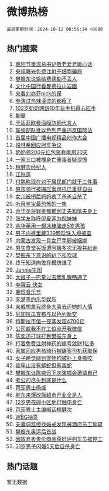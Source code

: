 # 微博热榜

`最后更新时间：2024-10-12 08:56:14 +0800`

## 热门搜索

1. [重阳节重温总书记敬老爱老暖心话](https://m.weibo.cn/search?containerid=100103type%3D1%26t%3D10%26q%3D%23%E9%87%8D%E9%98%B3%E8%8A%82%E9%87%8D%E6%B8%A9%E6%80%BB%E4%B9%A6%E8%AE%B0%E6%95%AC%E8%80%81%E7%88%B1%E8%80%81%E6%9A%96%E5%BF%83%E8%AF%9D%23&stream_entry_id=51&isnewpage=1&extparam=seat%3D1%26cate%3D10103%26q%3D%2523%25E9%2587%258D%25E9%2598%25B3%25E8%258A%2582%25E9%2587%258D%25E6%25B8%25A9%25E6%2580%25BB%25E4%25B9%25A6%25E8%25AE%25B0%25E6%2595%25AC%25E8%2580%2581%25E7%2588%25B1%25E8%2580%2581%25E6%259A%2596%25E5%25BF%2583%25E8%25AF%259D%2523%26dgr%3D0%26filter_type%3Drealtimehot%26stream_entry_id%3D51%26c_type%3D51%26pos%3D0%26display_time%3D1728694573%26pre_seqid%3D17286945729810380708282)
1. [央视曝光免费注射干细胞骗局](https://m.weibo.cn/search?containerid=100103type%3D1%26t%3D10%26q%3D%23%E5%A4%AE%E8%A7%86%E6%9B%9D%E5%85%89%E5%85%8D%E8%B4%B9%E6%B3%A8%E5%B0%84%E5%B9%B2%E7%BB%86%E8%83%9E%E9%AA%97%E5%B1%80%23&stream_entry_id=31&isnewpage=1&extparam=seat%3D1%26realpos%3D1%26pos%3D0%26stream_entry_id%3D31%26dgr%3D0%26cate%3D5001%26q%3D%2523%25E5%25A4%25AE%25E8%25A7%2586%25E6%259B%259D%25E5%2585%2589%25E5%2585%258D%25E8%25B4%25B9%25E6%25B3%25A8%25E5%25B0%2584%25E5%25B9%25B2%25E7%25BB%2586%25E8%2583%259E%25E9%25AA%2597%25E5%25B1%2580%2523%26band_rank%3D1%26filter_type%3Drealtimehot%26lcate%3D5001%26c_type%3D31%26flag%3D2%26display_time%3D1728694573%26pre_seqid%3D17286945729810380708282)
1. [樊振东说输给费德勒不丢人](https://m.weibo.cn/search?containerid=100103type%3D1%26t%3D10%26q%3D%23%E6%A8%8A%E6%8C%AF%E4%B8%9C%E8%AF%B4%E8%BE%93%E7%BB%99%E8%B4%B9%E5%BE%B7%E5%8B%92%E4%B8%8D%E4%B8%A2%E4%BA%BA%23&stream_entry_id=31&isnewpage=1&extparam=seat%3D1%26realpos%3D2%26pos%3D1%26stream_entry_id%3D31%26dgr%3D0%26cate%3D5001%26q%3D%2523%25E6%25A8%258A%25E6%258C%25AF%25E4%25B8%259C%25E8%25AF%25B4%25E8%25BE%2593%25E7%25BB%2599%25E8%25B4%25B9%25E5%25BE%25B7%25E5%258B%2592%25E4%25B8%258D%25E4%25B8%25A2%25E4%25BA%25BA%2523%26band_rank%3D2%26filter_type%3Drealtimehot%26lcate%3D5001%26c_type%3D31%26flag%3D0%26display_time%3D1728694573%26pre_seqid%3D17286945729810380708282)
1. [文化中国行看曼德拉山岩画](https://m.weibo.cn/search?containerid=100103type%3D1%26t%3D10%26q%3D%23%E6%96%87%E5%8C%96%E4%B8%AD%E5%9B%BD%E8%A1%8C%E7%9C%8B%E6%9B%BC%E5%BE%B7%E6%8B%89%E5%B1%B1%E5%B2%A9%E7%94%BB%23&stream_entry_id=31&isnewpage=1&extparam=seat%3D1%26realpos%3D3%26pos%3D2%26stream_entry_id%3D31%26dgr%3D0%26cate%3D5001%26q%3D%2523%25E6%2596%2587%25E5%258C%2596%25E4%25B8%25AD%25E5%259B%25BD%25E8%25A1%258C%25E7%259C%258B%25E6%259B%25BC%25E5%25BE%25B7%25E6%258B%2589%25E5%25B1%25B1%25E5%25B2%25A9%25E7%2594%25BB%2523%26band_rank%3D3%26filter_type%3Drealtimehot%26lcate%3D5001%26c_type%3D31%26flag%3D0%26display_time%3D1728694573%26pre_seqid%3D17286945729810380708282)
1. [来看刘亦菲pick的保](https://m.weibo.cn/search?containerid=100103type%3D1%26t%3D10%26q%3D%23%E6%9D%A5%E7%9C%8B%E5%88%98%E4%BA%A6%E8%8F%B2pick%E7%9A%84%E4%BF%9D%23&stream_entry_id=31&isnewpage=1&extparam=seat%3D1%26topic_ad%3D1%26pos%3D3%26stream_entry_id%3D31%26lcate%3D5001%26is_ad_pos%3D1%26cate%3D5001%26q%3D%2523%25E6%259D%25A5%25E7%259C%258B%25E5%2588%2598%25E4%25BA%25A6%25E8%258F%25B2pick%25E7%259A%2584%25E4%25BF%259D%2523%26band_rank%3D4%26filter_type%3Drealtimehot%26adid%3D258744%26c_type%3D31%26dgr%3D0%26display_time%3D1728694573%26pre_seqid%3D17286945729810380708282)
1. [参演过热辣滚烫的都瘦了](https://m.weibo.cn/search?containerid=100103type%3D1%26t%3D10%26q%3D%23%E5%8F%82%E6%BC%94%E8%BF%87%E7%83%AD%E8%BE%A3%E6%BB%9A%E7%83%AB%E7%9A%84%E9%83%BD%E7%98%A6%E4%BA%86%23&stream_entry_id=31&isnewpage=1&extparam=seat%3D1%26realpos%3D4%26pos%3D4%26stream_entry_id%3D31%26dgr%3D0%26cate%3D5001%26q%3D%2523%25E5%258F%2582%25E6%25BC%2594%25E8%25BF%2587%25E7%2583%25AD%25E8%25BE%25A3%25E6%25BB%259A%25E7%2583%25AB%25E7%259A%2584%25E9%2583%25BD%25E7%2598%25A6%25E4%25BA%2586%2523%26band_rank%3D4%26filter_type%3Drealtimehot%26lcate%3D5001%26c_type%3D31%26flag%3D1%26display_time%3D1728694573%26pre_seqid%3D17286945729810380708282)
1. [102岁奶奶网龄10年玩手机得心应手](https://m.weibo.cn/search?containerid=100103type%3D1%26t%3D10%26q%3D%23102%E5%B2%81%E5%A5%B6%E5%A5%B6%E7%BD%91%E9%BE%8410%E5%B9%B4%E7%8E%A9%E6%89%8B%E6%9C%BA%E5%BE%97%E5%BF%83%E5%BA%94%E6%89%8B%23&stream_entry_id=31&isnewpage=1&extparam=seat%3D1%26realpos%3D5%26pos%3D5%26stream_entry_id%3D31%26dgr%3D0%26cate%3D5001%26q%3D%2523102%25E5%25B2%2581%25E5%25A5%25B6%25E5%25A5%25B6%25E7%25BD%2591%25E9%25BE%258410%25E5%25B9%25B4%25E7%258E%25A9%25E6%2589%258B%25E6%259C%25BA%25E5%25BE%2597%25E5%25BF%2583%25E5%25BA%2594%25E6%2589%258B%2523%26band_rank%3D5%26filter_type%3Drealtimehot%26lcate%3D5001%26c_type%3D31%26flag%3D0%26display_time%3D1728694573%26pre_seqid%3D17286945729810380708282)
1. [蒯曼](https://m.weibo.cn/search?containerid=100103type%3D1%26t%3D10%26q%3D%E8%92%AF%E6%9B%BC&stream_entry_id=31&isnewpage=1&extparam=seat%3D1%26realpos%3D6%26pos%3D6%26stream_entry_id%3D31%26dgr%3D0%26cate%3D5001%26q%3D%25E8%2592%25AF%25E6%259B%25BC%26band_rank%3D6%26filter_type%3Drealtimehot%26lcate%3D5001%26c_type%3D31%26flag%3D1%26display_time%3D1728694573%26pre_seqid%3D17286945729810380708282)
1. [于适菲欧曼面膜防晒代言人](https://m.weibo.cn/search?containerid=100103type%3D1%26t%3D10%26q%3D%23%E4%BA%8E%E9%80%82%E8%8F%B2%E6%AC%A7%E6%9B%BC%E9%9D%A2%E8%86%9C%E9%98%B2%E6%99%92%E4%BB%A3%E8%A8%80%E4%BA%BA%23&stream_entry_id=31&isnewpage=1&extparam=seat%3D1%26topic_ad%3D1%26pos%3D7%26stream_entry_id%3D31%26lcate%3D5001%26is_ad_pos%3D1%26cate%3D5001%26q%3D%2523%25E4%25BA%258E%25E9%2580%2582%25E8%258F%25B2%25E6%25AC%25A7%25E6%259B%25BC%25E9%259D%25A2%25E8%2586%259C%25E9%2598%25B2%25E6%2599%2592%25E4%25BB%25A3%25E8%25A8%2580%25E4%25BA%25BA%2523%26band_rank%3D7%26filter_type%3Drealtimehot%26adid%3D258669%26c_type%3D31%26dgr%3D0%26display_time%3D1728694573%26pre_seqid%3D17286945729810380708282)
1. [联黎部队批以色列严重违反国际法](https://m.weibo.cn/search?containerid=100103type%3D1%26t%3D10%26q%3D%23%E8%81%94%E9%BB%8E%E9%83%A8%E9%98%9F%E6%89%B9%E4%BB%A5%E8%89%B2%E5%88%97%E4%B8%A5%E9%87%8D%E8%BF%9D%E5%8F%8D%E5%9B%BD%E9%99%85%E6%B3%95%23&stream_entry_id=31&isnewpage=1&extparam=seat%3D1%26realpos%3D7%26pos%3D8%26stream_entry_id%3D31%26dgr%3D0%26cate%3D5001%26q%3D%2523%25E8%2581%2594%25E9%25BB%258E%25E9%2583%25A8%25E9%2598%259F%25E6%2589%25B9%25E4%25BB%25A5%25E8%2589%25B2%25E5%2588%2597%25E4%25B8%25A5%25E9%2587%258D%25E8%25BF%259D%25E5%258F%258D%25E5%259B%25BD%25E9%2599%2585%25E6%25B3%2595%2523%26band_rank%3D7%26filter_type%3Drealtimehot%26lcate%3D5001%26c_type%3D31%26flag%3D0%26display_time%3D1728694573%26pre_seqid%3D17286945729810380708282)
1. [首届中国广播电视精品创作大会](https://m.weibo.cn/search?containerid=100103type%3D1%26t%3D10%26q%3D%23%E9%A6%96%E5%B1%8A%E4%B8%AD%E5%9B%BD%E5%B9%BF%E6%92%AD%E7%94%B5%E8%A7%86%E7%B2%BE%E5%93%81%E5%88%9B%E4%BD%9C%E5%A4%A7%E4%BC%9A%23&stream_entry_id=31&isnewpage=1&extparam=seat%3D1%26realpos%3D8%26pos%3D9%26stream_entry_id%3D31%26dgr%3D0%26cate%3D5001%26q%3D%2523%25E9%25A6%2596%25E5%25B1%258A%25E4%25B8%25AD%25E5%259B%25BD%25E5%25B9%25BF%25E6%2592%25AD%25E7%2594%25B5%25E8%25A7%2586%25E7%25B2%25BE%25E5%2593%2581%25E5%2588%259B%25E4%25BD%259C%25E5%25A4%25A7%25E4%25BC%259A%2523%26band_rank%3D8%26filter_type%3Drealtimehot%26lcate%3D5001%26c_type%3D31%26flag%3D0%26display_time%3D1728694573%26pre_seqid%3D17286945729810380708282)
1. [段林希回应冠军争议](https://m.weibo.cn/search?containerid=100103type%3D1%26t%3D10%26q%3D%E6%AE%B5%E6%9E%97%E5%B8%8C%E5%9B%9E%E5%BA%94%E5%86%A0%E5%86%9B%E4%BA%89%E8%AE%AE&stream_entry_id=31&isnewpage=1&extparam=seat%3D1%26realpos%3D9%26pos%3D10%26stream_entry_id%3D31%26dgr%3D0%26cate%3D5001%26q%3D%25E6%25AE%25B5%25E6%259E%2597%25E5%25B8%258C%25E5%259B%259E%25E5%25BA%2594%25E5%2586%25A0%25E5%2586%259B%25E4%25BA%2589%25E8%25AE%25AE%26band_rank%3D9%26filter_type%3Drealtimehot%26lcate%3D5001%26c_type%3D31%26flag%3D1%26display_time%3D1728694573%26pre_seqid%3D17286945729810380708282)
1. [奶奶领200元红包笑称能用20天](https://m.weibo.cn/search?containerid=100103type%3D1%26t%3D10%26q%3D%23%E5%A5%B6%E5%A5%B6%E9%A2%86200%E5%85%83%E7%BA%A2%E5%8C%85%E7%AC%91%E7%A7%B0%E8%83%BD%E7%94%A820%E5%A4%A9%23&stream_entry_id=31&isnewpage=1&extparam=seat%3D1%26realpos%3D10%26pos%3D11%26stream_entry_id%3D31%26dgr%3D0%26cate%3D5001%26q%3D%2523%25E5%25A5%25B6%25E5%25A5%25B6%25E9%25A2%2586200%25E5%2585%2583%25E7%25BA%25A2%25E5%258C%2585%25E7%25AC%2591%25E7%25A7%25B0%25E8%2583%25BD%25E7%2594%25A820%25E5%25A4%25A9%2523%26band_rank%3D10%26filter_type%3Drealtimehot%26lcate%3D5001%26c_type%3D31%26flag%3D32768%26display_time%3D1728694573%26pre_seqid%3D17286945729810380708282)
1. [一家三口被撞身亡肇事者疑泄愤](https://m.weibo.cn/search?containerid=100103type%3D1%26t%3D10%26q%3D%23%E4%B8%80%E5%AE%B6%E4%B8%89%E5%8F%A3%E8%A2%AB%E6%92%9E%E8%BA%AB%E4%BA%A1%E8%82%87%E4%BA%8B%E8%80%85%E7%96%91%E6%B3%84%E6%84%A4%23&stream_entry_id=31&isnewpage=1&extparam=seat%3D1%26realpos%3D11%26pos%3D12%26stream_entry_id%3D31%26dgr%3D0%26cate%3D5001%26q%3D%2523%25E4%25B8%2580%25E5%25AE%25B6%25E4%25B8%2589%25E5%258F%25A3%25E8%25A2%25AB%25E6%2592%259E%25E8%25BA%25AB%25E4%25BA%25A1%25E8%2582%2587%25E4%25BA%258B%25E8%2580%2585%25E7%2596%2591%25E6%25B3%2584%25E6%2584%25A4%2523%26band_rank%3D11%26filter_type%3Drealtimehot%26lcate%3D5001%26c_type%3D31%26flag%3D1%26display_time%3D1728694573%26pre_seqid%3D17286945729810380708282)
1. [檀健次经纪人](https://m.weibo.cn/search?containerid=100103type%3D1%26t%3D10%26q%3D%E6%AA%80%E5%81%A5%E6%AC%A1%E7%BB%8F%E7%BA%AA%E4%BA%BA&stream_entry_id=31&isnewpage=1&extparam=seat%3D1%26realpos%3D12%26pos%3D13%26stream_entry_id%3D31%26dgr%3D0%26cate%3D5001%26q%3D%25E6%25AA%2580%25E5%2581%25A5%25E6%25AC%25A1%25E7%25BB%258F%25E7%25BA%25AA%25E4%25BA%25BA%26band_rank%3D12%26filter_type%3Drealtimehot%26lcate%3D5001%26c_type%3D31%26flag%3D2%26display_time%3D1728694573%26pre_seqid%3D17286945729810380708282)
1. [江秋莲](https://m.weibo.cn/search?containerid=100103type%3D1%26t%3D10%26q%3D%E6%B1%9F%E7%A7%8B%E8%8E%B2&stream_entry_id=31&isnewpage=1&extparam=seat%3D1%26realpos%3D13%26pos%3D14%26stream_entry_id%3D31%26dgr%3D0%26cate%3D5001%26q%3D%25E6%25B1%259F%25E7%25A7%258B%25E8%258E%25B2%26band_rank%3D13%26filter_type%3Drealtimehot%26lcate%3D5001%26c_type%3D31%26flag%3D1%26display_time%3D1728694573%26pre_seqid%3D17286945729810380708282)
1. [付鹏称现在对于居民部门就干三件事](https://m.weibo.cn/search?containerid=100103type%3D1%26t%3D10%26q%3D%23%E4%BB%98%E9%B9%8F%E7%A7%B0%E7%8E%B0%E5%9C%A8%E5%AF%B9%E4%BA%8E%E5%B1%85%E6%B0%91%E9%83%A8%E9%97%A8%E5%B0%B1%E5%B9%B2%E4%B8%89%E4%BB%B6%E4%BA%8B%23&stream_entry_id=31&isnewpage=1&extparam=seat%3D1%26realpos%3D14%26pos%3D15%26stream_entry_id%3D31%26dgr%3D0%26cate%3D5001%26q%3D%2523%25E4%25BB%2598%25E9%25B9%258F%25E7%25A7%25B0%25E7%258E%25B0%25E5%259C%25A8%25E5%25AF%25B9%25E4%25BA%258E%25E5%25B1%2585%25E6%25B0%2591%25E9%2583%25A8%25E9%2597%25A8%25E5%25B0%25B1%25E5%25B9%25B2%25E4%25B8%2589%25E4%25BB%25B6%25E4%25BA%258B%2523%26band_rank%3D14%26filter_type%3Drealtimehot%26lcate%3D5001%26c_type%3D31%26flag%3D0%26display_time%3D1728694573%26pre_seqid%3D17286945729810380708282)
1. [男孩骑行被碾压案司机已重获自由](https://m.weibo.cn/search?containerid=100103type%3D1%26t%3D10%26q%3D%23%E7%94%B7%E5%AD%A9%E9%AA%91%E8%A1%8C%E8%A2%AB%E7%A2%BE%E5%8E%8B%E6%A1%88%E5%8F%B8%E6%9C%BA%E5%B7%B2%E9%87%8D%E8%8E%B7%E8%87%AA%E7%94%B1%23&stream_entry_id=31&isnewpage=1&extparam=seat%3D1%26realpos%3D15%26pos%3D16%26stream_entry_id%3D31%26dgr%3D0%26cate%3D5001%26q%3D%2523%25E7%2594%25B7%25E5%25AD%25A9%25E9%25AA%2591%25E8%25A1%258C%25E8%25A2%25AB%25E7%25A2%25BE%25E5%258E%258B%25E6%25A1%2588%25E5%258F%25B8%25E6%259C%25BA%25E5%25B7%25B2%25E9%2587%258D%25E8%258E%25B7%25E8%2587%25AA%25E7%2594%25B1%2523%26band_rank%3D15%26filter_type%3Drealtimehot%26lcate%3D5001%26c_type%3D31%26flag%3D0%26display_time%3D1728694573%26pre_seqid%3D17286945729810380708282)
1. [女儿被拐后妈妈疯了爸爸自杀了](https://m.weibo.cn/search?containerid=100103type%3D1%26t%3D10%26q%3D%23%E5%A5%B3%E5%84%BF%E8%A2%AB%E6%8B%90%E5%90%8E%E5%A6%88%E5%A6%88%E7%96%AF%E4%BA%86%E7%88%B8%E7%88%B8%E8%87%AA%E6%9D%80%E4%BA%86%23&stream_entry_id=31&isnewpage=1&extparam=seat%3D1%26realpos%3D16%26pos%3D17%26stream_entry_id%3D31%26dgr%3D0%26cate%3D5001%26q%3D%2523%25E5%25A5%25B3%25E5%2584%25BF%25E8%25A2%25AB%25E6%258B%2590%25E5%2590%258E%25E5%25A6%2588%25E5%25A6%2588%25E7%2596%25AF%25E4%25BA%2586%25E7%2588%25B8%25E7%2588%25B8%25E8%2587%25AA%25E6%259D%2580%25E4%25BA%2586%2523%26band_rank%3D16%26filter_type%3Drealtimehot%26lcate%3D5001%26c_type%3D31%26flag%3D0%26display_time%3D1728694573%26pre_seqid%3D17286945729810380708282)
1. [听泉鉴宝最恐怖的一集](https://m.weibo.cn/search?containerid=100103type%3D1%26t%3D10%26q%3D%23%E5%90%AC%E6%B3%89%E9%89%B4%E5%AE%9D%E6%9C%80%E6%81%90%E6%80%96%E7%9A%84%E4%B8%80%E9%9B%86%23&stream_entry_id=31&isnewpage=1&extparam=seat%3D1%26realpos%3D17%26pos%3D18%26stream_entry_id%3D31%26dgr%3D0%26cate%3D5001%26q%3D%2523%25E5%2590%25AC%25E6%25B3%2589%25E9%2589%25B4%25E5%25AE%259D%25E6%259C%2580%25E6%2581%2590%25E6%2580%2596%25E7%259A%2584%25E4%25B8%2580%25E9%259B%2586%2523%26band_rank%3D17%26filter_type%3Drealtimehot%26lcate%3D5001%26c_type%3D31%26flag%3D2%26display_time%3D1728694573%26pre_seqid%3D17286945729810380708282)
1. [余华英将罪责都推到丈夫和情夫身上](https://m.weibo.cn/search?containerid=100103type%3D1%26t%3D10%26q%3D%23%E4%BD%99%E5%8D%8E%E8%8B%B1%E5%B0%86%E7%BD%AA%E8%B4%A3%E9%83%BD%E6%8E%A8%E5%88%B0%E4%B8%88%E5%A4%AB%E5%92%8C%E6%83%85%E5%A4%AB%E8%BA%AB%E4%B8%8A%23&stream_entry_id=31&isnewpage=1&extparam=seat%3D1%26realpos%3D18%26pos%3D19%26stream_entry_id%3D31%26dgr%3D0%26cate%3D5001%26q%3D%2523%25E4%25BD%2599%25E5%258D%258E%25E8%258B%25B1%25E5%25B0%2586%25E7%25BD%25AA%25E8%25B4%25A3%25E9%2583%25BD%25E6%258E%25A8%25E5%2588%25B0%25E4%25B8%2588%25E5%25A4%25AB%25E5%2592%258C%25E6%2583%2585%25E5%25A4%25AB%25E8%25BA%25AB%25E4%25B8%258A%2523%26band_rank%3D18%26filter_type%3Drealtimehot%26lcate%3D5001%26c_type%3D31%26flag%3D0%26display_time%3D1728694573%26pre_seqid%3D17286945729810380708282)
1. [张学友称呼倪夏莲为倪妹妹](https://m.weibo.cn/search?containerid=100103type%3D1%26t%3D10%26q%3D%23%E5%BC%A0%E5%AD%A6%E5%8F%8B%E7%A7%B0%E5%91%BC%E5%80%AA%E5%A4%8F%E8%8E%B2%E4%B8%BA%E5%80%AA%E5%A6%B9%E5%A6%B9%23&stream_entry_id=31&isnewpage=1&extparam=seat%3D1%26realpos%3D19%26pos%3D20%26stream_entry_id%3D31%26dgr%3D0%26cate%3D5001%26q%3D%2523%25E5%25BC%25A0%25E5%25AD%25A6%25E5%258F%258B%25E7%25A7%25B0%25E5%2591%25BC%25E5%2580%25AA%25E5%25A4%258F%25E8%258E%25B2%25E4%25B8%25BA%25E5%2580%25AA%25E5%25A6%25B9%25E5%25A6%25B9%2523%26band_rank%3D19%26filter_type%3Drealtimehot%26lcate%3D5001%26c_type%3D31%26flag%3D1%26display_time%3D1728694573%26pre_seqid%3D17286945729810380708282)
1. [余华英用一根冰棒骗走5岁男孩](https://m.weibo.cn/search?containerid=100103type%3D1%26t%3D10%26q%3D%23%E4%BD%99%E5%8D%8E%E8%8B%B1%E7%94%A8%E4%B8%80%E6%A0%B9%E5%86%B0%E6%A3%92%E9%AA%97%E8%B5%B05%E5%B2%81%E7%94%B7%E5%AD%A9%23&stream_entry_id=31&isnewpage=1&extparam=seat%3D1%26realpos%3D20%26pos%3D21%26stream_entry_id%3D31%26dgr%3D0%26cate%3D5001%26q%3D%2523%25E4%25BD%2599%25E5%258D%258E%25E8%258B%25B1%25E7%2594%25A8%25E4%25B8%2580%25E6%25A0%25B9%25E5%2586%25B0%25E6%25A3%2592%25E9%25AA%2597%25E8%25B5%25B05%25E5%25B2%2581%25E7%2594%25B7%25E5%25AD%25A9%2523%26band_rank%3D20%26filter_type%3Drealtimehot%26lcate%3D5001%26c_type%3D31%26flag%3D0%26display_time%3D1728694573%26pre_seqid%3D17286945729810380708282)
1. [男子内裤里藏339颗珍珠入境被查](https://m.weibo.cn/search?containerid=100103type%3D1%26t%3D10%26q%3D%23%E7%94%B7%E5%AD%90%E5%86%85%E8%A3%A4%E9%87%8C%E8%97%8F339%E9%A2%97%E7%8F%8D%E7%8F%A0%E5%85%A5%E5%A2%83%E8%A2%AB%E6%9F%A5%23&stream_entry_id=31&isnewpage=1&extparam=seat%3D1%26realpos%3D21%26pos%3D22%26stream_entry_id%3D31%26dgr%3D0%26cate%3D5001%26q%3D%2523%25E7%2594%25B7%25E5%25AD%2590%25E5%2586%2585%25E8%25A3%25A4%25E9%2587%258C%25E8%2597%258F339%25E9%25A2%2597%25E7%258F%258D%25E7%258F%25A0%25E5%2585%25A5%25E5%25A2%2583%25E8%25A2%25AB%25E6%259F%25A5%2523%26band_rank%3D21%26filter_type%3Drealtimehot%26lcate%3D5001%26c_type%3D31%26flag%3D1%26display_time%3D1728694573%26pre_seqid%3D17286945729810380708282)
1. [内蒙古发现一具女尸手脚被捆绑](https://m.weibo.cn/search?containerid=100103type%3D1%26t%3D10%26q%3D%23%E5%86%85%E8%92%99%E5%8F%A4%E5%8F%91%E7%8E%B0%E4%B8%80%E5%85%B7%E5%A5%B3%E5%B0%B8%E6%89%8B%E8%84%9A%E8%A2%AB%E6%8D%86%E7%BB%91%23&stream_entry_id=31&isnewpage=1&extparam=seat%3D1%26realpos%3D22%26pos%3D23%26stream_entry_id%3D31%26dgr%3D0%26cate%3D5001%26q%3D%2523%25E5%2586%2585%25E8%2592%2599%25E5%258F%25A4%25E5%258F%2591%25E7%258E%25B0%25E4%25B8%2580%25E5%2585%25B7%25E5%25A5%25B3%25E5%25B0%25B8%25E6%2589%258B%25E8%2584%259A%25E8%25A2%25AB%25E6%258D%2586%25E7%25BB%2591%2523%26band_rank%3D22%26filter_type%3Drealtimehot%26lcate%3D5001%26c_type%3D31%26flag%3D2%26display_time%3D1728694573%26pre_seqid%3D17286945729810380708282)
1. [男生食堂买饭遭阿姨多次无视并赶走](https://m.weibo.cn/search?containerid=100103type%3D1%26t%3D10%26q%3D%23%E7%94%B7%E7%94%9F%E9%A3%9F%E5%A0%82%E4%B9%B0%E9%A5%AD%E9%81%AD%E9%98%BF%E5%A7%A8%E5%A4%9A%E6%AC%A1%E6%97%A0%E8%A7%86%E5%B9%B6%E8%B5%B6%E8%B5%B0%23&stream_entry_id=31&isnewpage=1&extparam=seat%3D1%26realpos%3D23%26pos%3D24%26stream_entry_id%3D31%26dgr%3D0%26cate%3D5001%26q%3D%2523%25E7%2594%25B7%25E7%2594%259F%25E9%25A3%259F%25E5%25A0%2582%25E4%25B9%25B0%25E9%25A5%25AD%25E9%2581%25AD%25E9%2598%25BF%25E5%25A7%25A8%25E5%25A4%259A%25E6%25AC%25A1%25E6%2597%25A0%25E8%25A7%2586%25E5%25B9%25B6%25E8%25B5%25B6%25E8%25B5%25B0%2523%26band_rank%3D23%26filter_type%3Drealtimehot%26lcate%3D5001%26c_type%3D31%26flag%3D1%26display_time%3D1728694573%26pre_seqid%3D17286945729810380708282)
1. [樊振东下意识的趴下和吹球](https://m.weibo.cn/search?containerid=100103type%3D1%26t%3D10%26q%3D%23%E6%A8%8A%E6%8C%AF%E4%B8%9C%E4%B8%8B%E6%84%8F%E8%AF%86%E7%9A%84%E8%B6%B4%E4%B8%8B%E5%92%8C%E5%90%B9%E7%90%83%23&stream_entry_id=31&isnewpage=1&extparam=seat%3D1%26realpos%3D24%26pos%3D25%26stream_entry_id%3D31%26dgr%3D0%26cate%3D5001%26q%3D%2523%25E6%25A8%258A%25E6%258C%25AF%25E4%25B8%259C%25E4%25B8%258B%25E6%2584%258F%25E8%25AF%2586%25E7%259A%2584%25E8%25B6%25B4%25E4%25B8%258B%25E5%2592%258C%25E5%2590%25B9%25E7%2590%2583%2523%26band_rank%3D24%26filter_type%3Drealtimehot%26lcate%3D5001%26c_type%3D31%26flag%3D1%26display_time%3D1728694573%26pre_seqid%3D17286945729810380708282)
1. [终于知道向佐在模仿谁了](https://m.weibo.cn/search?containerid=100103type%3D1%26t%3D10%26q%3D%E7%BB%88%E4%BA%8E%E7%9F%A5%E9%81%93%E5%90%91%E4%BD%90%E5%9C%A8%E6%A8%A1%E4%BB%BF%E8%B0%81%E4%BA%86&stream_entry_id=31&isnewpage=1&extparam=seat%3D1%26realpos%3D25%26pos%3D26%26stream_entry_id%3D31%26dgr%3D0%26cate%3D5001%26q%3D%25E7%25BB%2588%25E4%25BA%258E%25E7%259F%25A5%25E9%2581%2593%25E5%2590%2591%25E4%25BD%2590%25E5%259C%25A8%25E6%25A8%25A1%25E4%25BB%25BF%25E8%25B0%2581%25E4%25BA%2586%26band_rank%3D25%26filter_type%3Drealtimehot%26lcate%3D5001%26c_type%3D31%26flag%3D0%26display_time%3D1728694573%26pre_seqid%3D17286945729810380708282)
1. [Jennie生图](https://m.weibo.cn/search?containerid=100103type%3D1%26t%3D10%26q%3DJennie%E7%94%9F%E5%9B%BE&stream_entry_id=31&isnewpage=1&extparam=seat%3D1%26realpos%3D26%26pos%3D27%26stream_entry_id%3D31%26dgr%3D0%26cate%3D5001%26q%3DJennie%25E7%2594%259F%25E5%259B%25BE%26band_rank%3D26%26filter_type%3Drealtimehot%26lcate%3D5001%26c_type%3D31%26flag%3D1%26display_time%3D1728694573%26pre_seqid%3D17286945729810380708282)
1. [大娘子一巴掌过去我乳腺畅通了](https://m.weibo.cn/search?containerid=100103type%3D1%26t%3D10%26q%3D%E5%A4%A7%E5%A8%98%E5%AD%90%E4%B8%80%E5%B7%B4%E6%8E%8C%E8%BF%87%E5%8E%BB%E6%88%91%E4%B9%B3%E8%85%BA%E7%95%85%E9%80%9A%E4%BA%86&stream_entry_id=31&isnewpage=1&extparam=seat%3D1%26realpos%3D27%26pos%3D28%26stream_entry_id%3D31%26dgr%3D0%26cate%3D5001%26q%3D%25E5%25A4%25A7%25E5%25A8%2598%25E5%25AD%2590%25E4%25B8%2580%25E5%25B7%25B4%25E6%258E%258C%25E8%25BF%2587%25E5%258E%25BB%25E6%2588%2591%25E4%25B9%25B3%25E8%2585%25BA%25E7%2595%2585%25E9%2580%259A%25E4%25BA%2586%26band_rank%3D27%26filter_type%3Drealtimehot%26lcate%3D5001%26c_type%3D31%26flag%3D1%26display_time%3D1728694573%26pre_seqid%3D17286945729810380708282)
1. [李霄云 快女](https://m.weibo.cn/search?containerid=100103type%3D1%26t%3D10%26q%3D%E6%9D%8E%E9%9C%84%E4%BA%91+%E5%BF%AB%E5%A5%B3&stream_entry_id=31&isnewpage=1&extparam=seat%3D1%26realpos%3D28%26pos%3D29%26stream_entry_id%3D31%26dgr%3D0%26cate%3D5001%26q%3D%25E6%259D%258E%25E9%259C%2584%25E4%25BA%2591%2520%25E5%25BF%25AB%25E5%25A5%25B3%26band_rank%3D28%26filter_type%3Drealtimehot%26lcate%3D5001%26c_type%3D31%26flag%3D1%26display_time%3D1728694573%26pre_seqid%3D17286945729810380708282)
1. [鹿晗音乐节](https://m.weibo.cn/search?containerid=100103type%3D1%26t%3D10%26q%3D%E9%B9%BF%E6%99%97%E9%9F%B3%E4%B9%90%E8%8A%82&stream_entry_id=31&isnewpage=1&extparam=seat%3D1%26realpos%3D29%26pos%3D30%26stream_entry_id%3D31%26dgr%3D0%26cate%3D5001%26q%3D%25E9%25B9%25BF%25E6%2599%2597%25E9%259F%25B3%25E4%25B9%2590%25E8%258A%2582%26band_rank%3D29%26filter_type%3Drealtimehot%26lcate%3D5001%26c_type%3D31%26flag%3D1%26display_time%3D1728694573%26pre_seqid%3D17286945729810380708282)
1. [李梦签约乐华娱乐](https://m.weibo.cn/search?containerid=100103type%3D1%26t%3D10%26q%3D%23%E6%9D%8E%E6%A2%A6%E7%AD%BE%E7%BA%A6%E4%B9%90%E5%8D%8E%E5%A8%B1%E4%B9%90%23&stream_entry_id=31&isnewpage=1&extparam=seat%3D1%26realpos%3D30%26pos%3D31%26stream_entry_id%3D31%26dgr%3D0%26cate%3D5001%26q%3D%2523%25E6%259D%258E%25E6%25A2%25A6%25E7%25AD%25BE%25E7%25BA%25A6%25E4%25B9%2590%25E5%258D%258E%25E5%25A8%25B1%25E4%25B9%2590%2523%26band_rank%3D30%26filter_type%3Drealtimehot%26lcate%3D5001%26c_type%3D31%26flag%3D0%26display_time%3D1728694573%26pre_seqid%3D17286945729810380708282)
1. [亲戚想拿我终身大事去还她的人情](https://m.weibo.cn/search?containerid=100103type%3D1%26t%3D10%26q%3D%23%E4%BA%B2%E6%88%9A%E6%83%B3%E6%8B%BF%E6%88%91%E7%BB%88%E8%BA%AB%E5%A4%A7%E4%BA%8B%E5%8E%BB%E8%BF%98%E5%A5%B9%E7%9A%84%E4%BA%BA%E6%83%85%23&stream_entry_id=31&isnewpage=1&extparam=seat%3D1%26realpos%3D31%26pos%3D32%26stream_entry_id%3D31%26dgr%3D0%26cate%3D5001%26q%3D%2523%25E4%25BA%25B2%25E6%2588%259A%25E6%2583%25B3%25E6%258B%25BF%25E6%2588%2591%25E7%25BB%2588%25E8%25BA%25AB%25E5%25A4%25A7%25E4%25BA%258B%25E5%258E%25BB%25E8%25BF%2598%25E5%25A5%25B9%25E7%259A%2584%25E4%25BA%25BA%25E6%2583%2585%2523%26band_rank%3D31%26filter_type%3Drealtimehot%26lcate%3D5001%26c_type%3D31%26flag%3D1%26display_time%3D1728694573%26pre_seqid%3D17286945729810380708282)
1. [尼加拉瓜宣布与以色列断交](https://m.weibo.cn/search?containerid=100103type%3D1%26t%3D10%26q%3D%23%E5%B0%BC%E5%8A%A0%E6%8B%89%E7%93%9C%E5%AE%A3%E5%B8%83%E4%B8%8E%E4%BB%A5%E8%89%B2%E5%88%97%E6%96%AD%E4%BA%A4%23&stream_entry_id=31&isnewpage=1&extparam=seat%3D1%26realpos%3D32%26pos%3D33%26stream_entry_id%3D31%26dgr%3D0%26cate%3D5001%26q%3D%2523%25E5%25B0%25BC%25E5%258A%25A0%25E6%258B%2589%25E7%2593%259C%25E5%25AE%25A3%25E5%25B8%2583%25E4%25B8%258E%25E4%25BB%25A5%25E8%2589%25B2%25E5%2588%2597%25E6%2596%25AD%25E4%25BA%25A4%2523%26band_rank%3D32%26filter_type%3Drealtimehot%26lcate%3D5001%26c_type%3D31%26flag%3D0%26display_time%3D1728694573%26pre_seqid%3D17286945729810380708282)
1. [特斯拉市值一夜蒸发超4700亿](https://m.weibo.cn/search?containerid=100103type%3D1%26t%3D10%26q%3D%23%E7%89%B9%E6%96%AF%E6%8B%89%E5%B8%82%E5%80%BC%E4%B8%80%E5%A4%9C%E8%92%B8%E5%8F%91%E8%B6%854700%E4%BA%BF%23&stream_entry_id=31&isnewpage=1&extparam=seat%3D1%26realpos%3D33%26pos%3D34%26stream_entry_id%3D31%26dgr%3D0%26cate%3D5001%26q%3D%2523%25E7%2589%25B9%25E6%2596%25AF%25E6%258B%2589%25E5%25B8%2582%25E5%2580%25BC%25E4%25B8%2580%25E5%25A4%259C%25E8%2592%25B8%25E5%258F%2591%25E8%25B6%25854700%25E4%25BA%25BF%2523%26band_rank%3D33%26filter_type%3Drealtimehot%26lcate%3D5001%26c_type%3D31%26flag%3D1%26display_time%3D1728694573%26pre_seqid%3D17286945729810380708282)
1. [公司趁我不在工位点开我微信](https://m.weibo.cn/search?containerid=100103type%3D1%26t%3D10%26q%3D%23%E5%85%AC%E5%8F%B8%E8%B6%81%E6%88%91%E4%B8%8D%E5%9C%A8%E5%B7%A5%E4%BD%8D%E7%82%B9%E5%BC%80%E6%88%91%E5%BE%AE%E4%BF%A1%23&stream_entry_id=31&isnewpage=1&extparam=seat%3D1%26realpos%3D34%26pos%3D35%26stream_entry_id%3D31%26dgr%3D0%26cate%3D5001%26q%3D%2523%25E5%2585%25AC%25E5%258F%25B8%25E8%25B6%2581%25E6%2588%2591%25E4%25B8%258D%25E5%259C%25A8%25E5%25B7%25A5%25E4%25BD%258D%25E7%2582%25B9%25E5%25BC%2580%25E6%2588%2591%25E5%25BE%25AE%25E4%25BF%25A1%2523%26band_rank%3D34%26filter_type%3Drealtimehot%26lcate%3D5001%26c_type%3D31%26flag%3D1%26display_time%3D1728694573%26pre_seqid%3D17286945729810380708282)
1. [陈奕迅打球打到樊振东身上](https://m.weibo.cn/search?containerid=100103type%3D1%26t%3D10%26q%3D%23%E9%99%88%E5%A5%95%E8%BF%85%E6%89%93%E7%90%83%E6%89%93%E5%88%B0%E6%A8%8A%E6%8C%AF%E4%B8%9C%E8%BA%AB%E4%B8%8A%23&stream_entry_id=31&isnewpage=1&extparam=seat%3D1%26realpos%3D35%26pos%3D36%26stream_entry_id%3D31%26dgr%3D0%26cate%3D5001%26q%3D%2523%25E9%2599%2588%25E5%25A5%2595%25E8%25BF%2585%25E6%2589%2593%25E7%2590%2583%25E6%2589%2593%25E5%2588%25B0%25E6%25A8%258A%25E6%258C%25AF%25E4%25B8%259C%25E8%25BA%25AB%25E4%25B8%258A%2523%26band_rank%3D35%26filter_type%3Drealtimehot%26lcate%3D5001%26c_type%3D31%26flag%3D1%26display_time%3D1728694573%26pre_seqid%3D17286945729810380708282)
1. [打着免费注射神药的旗号敛财1亿多](https://m.weibo.cn/search?containerid=100103type%3D1%26t%3D10%26q%3D%23%E6%89%93%E7%9D%80%E5%85%8D%E8%B4%B9%E6%B3%A8%E5%B0%84%E7%A5%9E%E8%8D%AF%E7%9A%84%E6%97%97%E5%8F%B7%E6%95%9B%E8%B4%A21%E4%BA%BF%E5%A4%9A%23&stream_entry_id=31&isnewpage=1&extparam=seat%3D1%26realpos%3D36%26pos%3D37%26stream_entry_id%3D31%26dgr%3D0%26cate%3D5001%26q%3D%2523%25E6%2589%2593%25E7%259D%2580%25E5%2585%258D%25E8%25B4%25B9%25E6%25B3%25A8%25E5%25B0%2584%25E7%25A5%259E%25E8%258D%25AF%25E7%259A%2584%25E6%2597%2597%25E5%258F%25B7%25E6%2595%259B%25E8%25B4%25A21%25E4%25BA%25BF%25E5%25A4%259A%2523%26band_rank%3D36%26filter_type%3Drealtimehot%26lcate%3D5001%26c_type%3D31%26flag%3D0%26display_time%3D1728694573%26pre_seqid%3D17286945729810380708282)
1. [家属回应男孩骑行被碾案司机获取保](https://m.weibo.cn/search?containerid=100103type%3D1%26t%3D10%26q%3D%23%E5%AE%B6%E5%B1%9E%E5%9B%9E%E5%BA%94%E7%94%B7%E5%AD%A9%E9%AA%91%E8%A1%8C%E8%A2%AB%E7%A2%BE%E6%A1%88%E5%8F%B8%E6%9C%BA%E8%8E%B7%E5%8F%96%E4%BF%9D%23&stream_entry_id=31&isnewpage=1&extparam=seat%3D1%26realpos%3D37%26pos%3D38%26stream_entry_id%3D31%26dgr%3D0%26cate%3D5001%26q%3D%2523%25E5%25AE%25B6%25E5%25B1%259E%25E5%259B%259E%25E5%25BA%2594%25E7%2594%25B7%25E5%25AD%25A9%25E9%25AA%2591%25E8%25A1%258C%25E8%25A2%25AB%25E7%25A2%25BE%25E6%25A1%2588%25E5%258F%25B8%25E6%259C%25BA%25E8%258E%25B7%25E5%258F%2596%25E4%25BF%259D%2523%26band_rank%3D37%26filter_type%3Drealtimehot%26lcate%3D5001%26c_type%3D31%26flag%3D0%26display_time%3D1728694573%26pre_seqid%3D17286945729810380708282)
1. [女子睡觉碰到宠物狗被扑上身撕咬](https://m.weibo.cn/search?containerid=100103type%3D1%26t%3D10%26q%3D%23%E5%A5%B3%E5%AD%90%E7%9D%A1%E8%A7%89%E7%A2%B0%E5%88%B0%E5%AE%A0%E7%89%A9%E7%8B%97%E8%A2%AB%E6%89%91%E4%B8%8A%E8%BA%AB%E6%92%95%E5%92%AC%23&stream_entry_id=31&isnewpage=1&extparam=seat%3D1%26realpos%3D38%26pos%3D39%26stream_entry_id%3D31%26dgr%3D0%26cate%3D5001%26q%3D%2523%25E5%25A5%25B3%25E5%25AD%2590%25E7%259D%25A1%25E8%25A7%2589%25E7%25A2%25B0%25E5%2588%25B0%25E5%25AE%25A0%25E7%2589%25A9%25E7%258B%2597%25E8%25A2%25AB%25E6%2589%2591%25E4%25B8%258A%25E8%25BA%25AB%25E6%2592%2595%25E5%2592%25AC%2523%26band_rank%3D38%26filter_type%3Drealtimehot%26lcate%3D5001%26c_type%3D31%26flag%3D0%26display_time%3D1728694573%26pre_seqid%3D17286945729810380708282)
1. [哀牢山没有蟒蛇但有毒蛇](https://m.weibo.cn/search?containerid=100103type%3D1%26t%3D10%26q%3D%23%E5%93%80%E7%89%A2%E5%B1%B1%E6%B2%A1%E6%9C%89%E8%9F%92%E8%9B%87%E4%BD%86%E6%9C%89%E6%AF%92%E8%9B%87%23&stream_entry_id=31&isnewpage=1&extparam=seat%3D1%26realpos%3D39%26pos%3D40%26stream_entry_id%3D31%26dgr%3D0%26cate%3D5001%26q%3D%2523%25E5%2593%2580%25E7%2589%25A2%25E5%25B1%25B1%25E6%25B2%25A1%25E6%259C%2589%25E8%259F%2592%25E8%259B%2587%25E4%25BD%2586%25E6%259C%2589%25E6%25AF%2592%25E8%259B%2587%2523%26band_rank%3D39%26filter_type%3Drealtimehot%26lcate%3D5001%26c_type%3D31%26flag%3D0%26display_time%3D1728694573%26pre_seqid%3D17286945729810380708282)
1. [樊振东让陈奕迅下次演唱会邀请自己](https://m.weibo.cn/search?containerid=100103type%3D1%26t%3D10%26q%3D%23%E6%A8%8A%E6%8C%AF%E4%B8%9C%E8%AE%A9%E9%99%88%E5%A5%95%E8%BF%85%E4%B8%8B%E6%AC%A1%E6%BC%94%E5%94%B1%E4%BC%9A%E9%82%80%E8%AF%B7%E8%87%AA%E5%B7%B1%23&stream_entry_id=31&isnewpage=1&extparam=seat%3D1%26realpos%3D40%26pos%3D41%26stream_entry_id%3D31%26dgr%3D0%26cate%3D5001%26q%3D%2523%25E6%25A8%258A%25E6%258C%25AF%25E4%25B8%259C%25E8%25AE%25A9%25E9%2599%2588%25E5%25A5%2595%25E8%25BF%2585%25E4%25B8%258B%25E6%25AC%25A1%25E6%25BC%2594%25E5%2594%25B1%25E4%25BC%259A%25E9%2582%2580%25E8%25AF%25B7%25E8%2587%25AA%25E5%25B7%25B1%2523%26band_rank%3D40%26filter_type%3Drealtimehot%26lcate%3D5001%26c_type%3D31%26flag%3D1%26display_time%3D1728694573%26pre_seqid%3D17286945729810380708282)
1. [考公的尽头到底是什么](https://m.weibo.cn/search?containerid=100103type%3D1%26t%3D10%26q%3D%23%E8%80%83%E5%85%AC%E7%9A%84%E5%B0%BD%E5%A4%B4%E5%88%B0%E5%BA%95%E6%98%AF%E4%BB%80%E4%B9%88%23&stream_entry_id=31&isnewpage=1&extparam=seat%3D1%26realpos%3D41%26pos%3D42%26stream_entry_id%3D31%26dgr%3D0%26cate%3D5001%26q%3D%2523%25E8%2580%2583%25E5%2585%25AC%25E7%259A%2584%25E5%25B0%25BD%25E5%25A4%25B4%25E5%2588%25B0%25E5%25BA%2595%25E6%2598%25AF%25E4%25BB%2580%25E4%25B9%2588%2523%26band_rank%3D41%26filter_type%3Drealtimehot%26lcate%3D5001%26c_type%3D31%26flag%3D0%26display_time%3D1728694573%26pre_seqid%3D17286945729810380708282)
1. [芭莎男士杨威](https://m.weibo.cn/search?containerid=100103type%3D1%26t%3D10%26q%3D%E8%8A%AD%E8%8E%8E%E7%94%B7%E5%A3%AB%E6%9D%A8%E5%A8%81&stream_entry_id=31&isnewpage=1&extparam=seat%3D1%26realpos%3D42%26pos%3D43%26stream_entry_id%3D31%26dgr%3D0%26cate%3D5001%26q%3D%25E8%258A%25AD%25E8%258E%258E%25E7%2594%25B7%25E5%25A3%25AB%25E6%259D%25A8%25E5%25A8%2581%26band_rank%3D42%26filter_type%3Drealtimehot%26lcate%3D5001%26c_type%3D31%26flag%3D1%26display_time%3D1728694573%26pre_seqid%3D17286945729810380708282)
1. [胖东来爆改版超市开业全是人](https://m.weibo.cn/search?containerid=100103type%3D1%26t%3D10%26q%3D%23%E8%83%96%E4%B8%9C%E6%9D%A5%E7%88%86%E6%94%B9%E7%89%88%E8%B6%85%E5%B8%82%E5%BC%80%E4%B8%9A%E5%85%A8%E6%98%AF%E4%BA%BA%23&stream_entry_id=31&isnewpage=1&extparam=seat%3D1%26realpos%3D43%26pos%3D44%26stream_entry_id%3D31%26dgr%3D0%26cate%3D5001%26q%3D%2523%25E8%2583%2596%25E4%25B8%259C%25E6%259D%25A5%25E7%2588%2586%25E6%2594%25B9%25E7%2589%2588%25E8%25B6%2585%25E5%25B8%2582%25E5%25BC%2580%25E4%25B8%259A%25E5%2585%25A8%25E6%2598%25AF%25E4%25BA%25BA%2523%26band_rank%3D43%26filter_type%3Drealtimehot%26lcate%3D5001%26c_type%3D31%26flag%3D1%26display_time%3D1728694573%26pre_seqid%3D17286945729810380708282)
1. [12岁男孩碰小区地灯触电身亡](https://m.weibo.cn/search?containerid=100103type%3D1%26t%3D10%26q%3D%2312%E5%B2%81%E7%94%B7%E5%AD%A9%E7%A2%B0%E5%B0%8F%E5%8C%BA%E5%9C%B0%E7%81%AF%E8%A7%A6%E7%94%B5%E8%BA%AB%E4%BA%A1%23&stream_entry_id=31&isnewpage=1&extparam=seat%3D1%26realpos%3D44%26pos%3D45%26stream_entry_id%3D31%26dgr%3D0%26cate%3D5001%26q%3D%252312%25E5%25B2%2581%25E7%2594%25B7%25E5%25AD%25A9%25E7%25A2%25B0%25E5%25B0%258F%25E5%258C%25BA%25E5%259C%25B0%25E7%2581%25AF%25E8%25A7%25A6%25E7%2594%25B5%25E8%25BA%25AB%25E4%25BA%25A1%2523%26band_rank%3D44%26filter_type%3Drealtimehot%26lcate%3D5001%26c_type%3D31%26flag%3D1%26display_time%3D1728694573%26pre_seqid%3D17286945729810380708282)
1. [芭莎男士主编喊话檀健次](https://m.weibo.cn/search?containerid=100103type%3D1%26t%3D10%26q%3D%23%E8%8A%AD%E8%8E%8E%E7%94%B7%E5%A3%AB%E4%B8%BB%E7%BC%96%E5%96%8A%E8%AF%9D%E6%AA%80%E5%81%A5%E6%AC%A1%23&stream_entry_id=31&isnewpage=1&extparam=seat%3D1%26realpos%3D45%26pos%3D46%26stream_entry_id%3D31%26dgr%3D0%26cate%3D5001%26q%3D%2523%25E8%258A%25AD%25E8%258E%258E%25E7%2594%25B7%25E5%25A3%25AB%25E4%25B8%25BB%25E7%25BC%2596%25E5%2596%258A%25E8%25AF%259D%25E6%25AA%2580%25E5%2581%25A5%25E6%25AC%25A1%2523%26band_rank%3D45%26filter_type%3Drealtimehot%26lcate%3D5001%26c_type%3D31%26flag%3D0%26display_time%3D1728694573%26pre_seqid%3D17286945729810380708282)
1. [WBG抽签](https://m.weibo.cn/search?containerid=100103type%3D1%26t%3D10%26q%3DWBG%E6%8A%BD%E7%AD%BE&stream_entry_id=31&isnewpage=1&extparam=seat%3D1%26realpos%3D46%26pos%3D47%26stream_entry_id%3D31%26dgr%3D0%26cate%3D5001%26q%3DWBG%25E6%258A%25BD%25E7%25AD%25BE%26band_rank%3D46%26filter_type%3Drealtimehot%26lcate%3D5001%26c_type%3D31%26flag%3D1%26display_time%3D1728694573%26pre_seqid%3D17286945729810380708282)
1. [夫妻调监控找婚戒发现被酒店员工偷窥](https://m.weibo.cn/search?containerid=100103type%3D1%26t%3D10%26q%3D%23%E5%A4%AB%E5%A6%BB%E8%B0%83%E7%9B%91%E6%8E%A7%E6%89%BE%E5%A9%9A%E6%88%92%E5%8F%91%E7%8E%B0%E8%A2%AB%E9%85%92%E5%BA%97%E5%91%98%E5%B7%A5%E5%81%B7%E7%AA%A5%23&stream_entry_id=31&isnewpage=1&extparam=seat%3D1%26realpos%3D47%26pos%3D48%26stream_entry_id%3D31%26dgr%3D0%26cate%3D5001%26q%3D%2523%25E5%25A4%25AB%25E5%25A6%25BB%25E8%25B0%2583%25E7%259B%2591%25E6%258E%25A7%25E6%2589%25BE%25E5%25A9%259A%25E6%2588%2592%25E5%258F%2591%25E7%258E%25B0%25E8%25A2%25AB%25E9%2585%2592%25E5%25BA%2597%25E5%2591%2598%25E5%25B7%25A5%25E5%2581%25B7%25E7%25AA%25A5%2523%26band_rank%3D47%26filter_type%3Drealtimehot%26lcate%3D5001%26c_type%3D31%26flag%3D0%26display_time%3D1728694573%26pre_seqid%3D17286945729810380708282)
1. [樊振东奥运后首战](https://m.weibo.cn/search?containerid=100103type%3D1%26t%3D10%26q%3D%23%E6%A8%8A%E6%8C%AF%E4%B8%9C%E5%A5%A5%E8%BF%90%E5%90%8E%E9%A6%96%E6%88%98%23&stream_entry_id=31&isnewpage=1&extparam=seat%3D1%26realpos%3D48%26pos%3D49%26stream_entry_id%3D31%26dgr%3D0%26cate%3D5001%26q%3D%2523%25E6%25A8%258A%25E6%258C%25AF%25E4%25B8%259C%25E5%25A5%25A5%25E8%25BF%2590%25E5%2590%258E%25E9%25A6%2596%25E6%2588%2598%2523%26band_rank%3D48%26filter_type%3Drealtimehot%26lcate%3D5001%26c_type%3D31%26flag%3D1%26display_time%3D1728694573%26pre_seqid%3D17286945729810380708282)
1. [因放弃卖贵价商品获好评列车员被停工](https://m.weibo.cn/search?containerid=100103type%3D1%26t%3D10%26q%3D%23%E5%9B%A0%E6%94%BE%E5%BC%83%E5%8D%96%E8%B4%B5%E4%BB%B7%E5%95%86%E5%93%81%E8%8E%B7%E5%A5%BD%E8%AF%84%E5%88%97%E8%BD%A6%E5%91%98%E8%A2%AB%E5%81%9C%E5%B7%A5%23&stream_entry_id=31&isnewpage=1&extparam=seat%3D1%26realpos%3D49%26pos%3D50%26stream_entry_id%3D31%26dgr%3D0%26cate%3D5001%26q%3D%2523%25E5%259B%25A0%25E6%2594%25BE%25E5%25BC%2583%25E5%258D%2596%25E8%25B4%25B5%25E4%25BB%25B7%25E5%2595%2586%25E5%2593%2581%25E8%258E%25B7%25E5%25A5%25BD%25E8%25AF%2584%25E5%2588%2597%25E8%25BD%25A6%25E5%2591%2598%25E8%25A2%25AB%25E5%2581%259C%25E5%25B7%25A5%2523%26band_rank%3D49%26filter_type%3Drealtimehot%26lcate%3D5001%26c_type%3D31%26flag%3D1%26display_time%3D1728694573%26pre_seqid%3D17286945729810380708282)
1. [31岁男子闪婚5天后自杀身亡](https://m.weibo.cn/search?containerid=100103type%3D1%26t%3D10%26q%3D%2331%E5%B2%81%E7%94%B7%E5%AD%90%E9%97%AA%E5%A9%9A5%E5%A4%A9%E5%90%8E%E8%87%AA%E6%9D%80%E8%BA%AB%E4%BA%A1%23&stream_entry_id=31&isnewpage=1&extparam=seat%3D1%26realpos%3D50%26pos%3D51%26stream_entry_id%3D31%26dgr%3D0%26cate%3D5001%26q%3D%252331%25E5%25B2%2581%25E7%2594%25B7%25E5%25AD%2590%25E9%2597%25AA%25E5%25A9%259A5%25E5%25A4%25A9%25E5%2590%258E%25E8%2587%25AA%25E6%259D%2580%25E8%25BA%25AB%25E4%25BA%25A1%2523%26band_rank%3D50%26filter_type%3Drealtimehot%26lcate%3D5001%26c_type%3D31%26flag%3D1%26display_time%3D1728694573%26pre_seqid%3D17286945729810380708282)

## 热门话题

暂无数据
